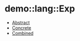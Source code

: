 # demo::lang::Exp


   * [Abstract](/docs/Library/demo/lang/Exp/Abstract)
   * [Concrete](/docs/Library/demo/lang/Exp/Concrete)
   * [Combined](/docs/Library/demo/lang/Exp/Combined)